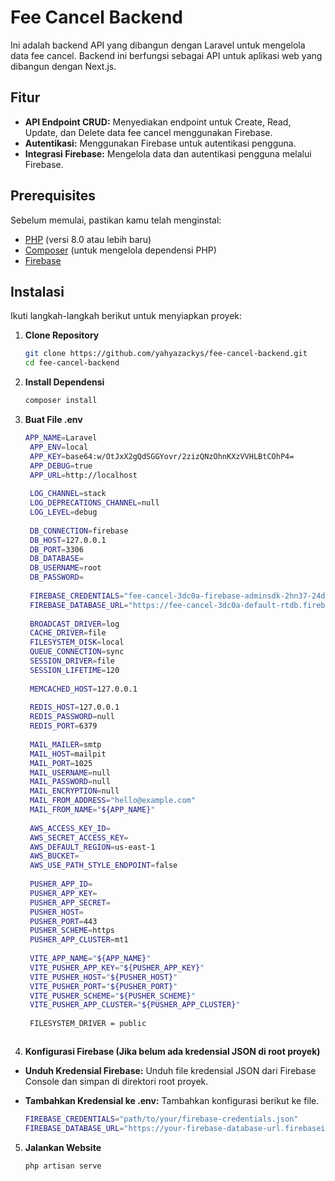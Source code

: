 # Fee Cancel Backend

Ini adalah backend API yang dibangun dengan Laravel untuk mengelola data fee cancel. Backend ini berfungsi sebagai API untuk aplikasi web yang dibangun dengan Next.js.

## Fitur

- **API Endpoint CRUD:** Menyediakan endpoint untuk Create, Read, Update, dan Delete data fee cancel menggunakan Firebase.
- **Autentikasi:** Menggunakan Firebase untuk autentikasi pengguna.
- **Integrasi Firebase:** Mengelola data dan autentikasi pengguna melalui Firebase.

## Prerequisites

Sebelum memulai, pastikan kamu telah menginstal:

- [PHP](https://www.php.net/) (versi 8.0 atau lebih baru)
- [Composer](https://getcomposer.org/) (untuk mengelola dependensi PHP)
- [Firebase](https://firebase.google.com/)

## Instalasi

Ikuti langkah-langkah berikut untuk menyiapkan proyek:

1. **Clone Repository**

   ```bash
   git clone https://github.com/yahyazackys/fee-cancel-backend.git
   cd fee-cancel-backend

2. **Install Dependensi**

   ```bash
   composer install

3. **Buat File .env**

   ```bash
   APP_NAME=Laravel
    APP_ENV=local
    APP_KEY=base64:w/OtJxX2gQdSGGYovr/2zizQNzOhnKXzVVHLBtCOhP4=
    APP_DEBUG=true
    APP_URL=http://localhost
    
    LOG_CHANNEL=stack
    LOG_DEPRECATIONS_CHANNEL=null
    LOG_LEVEL=debug
    
    DB_CONNECTION=firebase
    DB_HOST=127.0.0.1
    DB_PORT=3306
    DB_DATABASE=
    DB_USERNAME=root
    DB_PASSWORD=
    
    FIREBASE_CREDENTIALS="fee-cancel-3dc0a-firebase-adminsdk-2hn37-24d10e52ca.json"
    FIREBASE_DATABASE_URL="https://fee-cancel-3dc0a-default-rtdb.firebaseio.com/"
    
    BROADCAST_DRIVER=log
    CACHE_DRIVER=file
    FILESYSTEM_DISK=local
    QUEUE_CONNECTION=sync
    SESSION_DRIVER=file
    SESSION_LIFETIME=120
    
    MEMCACHED_HOST=127.0.0.1
    
    REDIS_HOST=127.0.0.1
    REDIS_PASSWORD=null
    REDIS_PORT=6379
    
    MAIL_MAILER=smtp
    MAIL_HOST=mailpit
    MAIL_PORT=1025
    MAIL_USERNAME=null
    MAIL_PASSWORD=null
    MAIL_ENCRYPTION=null
    MAIL_FROM_ADDRESS="hello@example.com"
    MAIL_FROM_NAME="${APP_NAME}"
    
    AWS_ACCESS_KEY_ID=
    AWS_SECRET_ACCESS_KEY=
    AWS_DEFAULT_REGION=us-east-1
    AWS_BUCKET=
    AWS_USE_PATH_STYLE_ENDPOINT=false
    
    PUSHER_APP_ID=
    PUSHER_APP_KEY=
    PUSHER_APP_SECRET=
    PUSHER_HOST=
    PUSHER_PORT=443
    PUSHER_SCHEME=https
    PUSHER_APP_CLUSTER=mt1
    
    VITE_APP_NAME="${APP_NAME}"
    VITE_PUSHER_APP_KEY="${PUSHER_APP_KEY}"
    VITE_PUSHER_HOST="${PUSHER_HOST}"
    VITE_PUSHER_PORT="${PUSHER_PORT}"
    VITE_PUSHER_SCHEME="${PUSHER_SCHEME}"
    VITE_PUSHER_APP_CLUSTER="${PUSHER_APP_CLUSTER}"
    
    FILESYSTEM_DRIVER = public

   
   
4. **Konfigurasi Firebase (Jika belum ada kredensial JSON di root proyek)**

- **Unduh Kredensial Firebase:** Unduh file kredensial JSON dari Firebase Console dan simpan di direktori root proyek.
- **Tambahkan Kredensial ke .env:** Tambahkan konfigurasi berikut ke file.

   ```bash
   FIREBASE_CREDENTIALS="path/to/your/firebase-credentials.json"
   FIREBASE_DATABASE_URL="https://your-firebase-database-url.firebaseio.com/"
   
5. **Jalankan Website**

   ```bash
   php artisan serve

